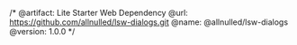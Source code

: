 /*
  @artifact:  Lite Starter Web Dependency
  @url:       https://github.com/allnulled/lsw-dialogs.git
  @name:      @allnulled/lsw-dialogs
  @version:   1.0.0
*/
